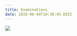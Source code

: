 ```yaml
---
title: Examinations
date: 2019-06-04T10:30:45.035Z
---
```

![](http://c1940652.r52.cf0.rackcdn.com/5bec8594ff2a7c39a8000773/Junior-Exam-TT.jpg)
